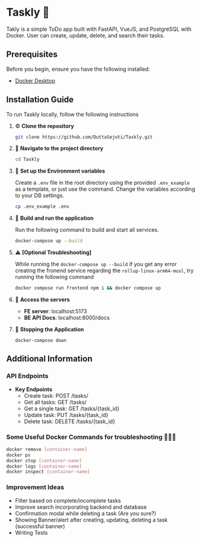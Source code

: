 # Taskly 📔 
Takly is a simple ToDo app built with FastAPI, VueJS, and PostgreSQL with Docker. User can create, update, delete, and search their tasks.

## Prerequisites

Before you begin, ensure you have the following installed:

- [Docker Desktop](https://www.docker.com/products/docker-desktop/)


## Installation Guide
To run Taskly locally, follow the following instructions
1. ©️ **Clone the repository**
   ```bash
   git clone https://github.com/DuttaSejuti/Taskly.git
    ```
2. 🔅 **Navigate to the project directory**
    ```bash
    cd Taskly
    ```
3. 🔧 **Set up the Environment variables**

   Create a `.env` file in the root directory using the provided `.env_example` as a template, or just use the command. Change the variables according to your DB settings.
   ```bash
   cp .env_example .env
   ```
4. 🏃 **Build and run the application** 

    Run the following command to build and start all services.
    ```bash
    docker-compose up --build
    ```

5. ⚠️ **[Optional Troubleshooting]** 

    While running the `docker-compose up --build` if you get any error creating the fronend service regarding the `rollup-linux-arm64-musl`, try running the following command
    ```bash
    docker compose run frontend npm i && docker compose up
    ```
6.  🎉 **Access the servers**
  
     - **FE server**: localhost:5173
     - **BE API Docs**: localhost:8000/docs
7. 🔴 **Stopping the Application**
   
   ```
   docker-compose down
   ```

## Additional Information

### API Endpoints

  - **Key Endpoints**
    - Create task: POST /tasks/
    - Get all tasks: GET /tasks/
    - Get a single task: GET /tasks/{task_id}
    - Update task: PUT /tasks/{task_id}
    - Delete task: DELETE /tasks/{task_id}

### Some Useful Docker Commands for troubleshooting 🐋🐋🐋

```bash
docker remove [container-name]
docker ps
docker stop [container-name]
docker logs [container-name]
docker inspect [container-name]
```

### Improvement Ideas

- Filter based on complete/incomplete tasks
- Improve search incorporating backend and database
- Confirmation modal while deleting a task (Are you sure?)
- Showing Banner/alert after creating, updating, deleting a task (successful banner)
- Writing Tests
